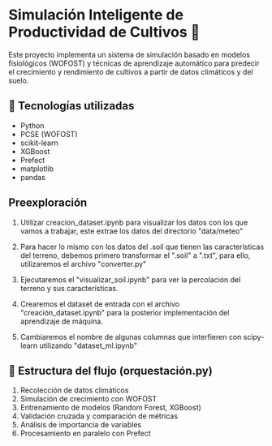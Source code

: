 # Simulación Inteligente de Productividad de Cultivos 🌱

Este proyecto implementa un sistema de simulación basado en modelos fisiológicos (WOFOST) y técnicas de aprendizaje automático para predecir el crecimiento y rendimiento de cultivos a partir de datos climáticos y del suelo.

## 🔧 Tecnologías utilizadas

- Python
- PCSE (WOFOST)
- scikit-learn
- XGBoost
- Prefect
- matplotlib
- pandas

## Preexploración

1. Utilizar creacion_dataset.ipynb para visualizar los datos con los que vamos a trabajar, este extrae los datos del directorio "data/meteo"

2. Para hacer lo mismo con los datos del .soil que tienen las características del terreno, debemos primero transformar el ".soil" a ".txt", para ello, utilizaremos el archivo "converter.py"

3. Ejecutaremos el "visualizar_soil.ipynb" para ver la percolación del terreno y sus características.

4. Crearemos el dataset de entrada con el archivo "creación_dataset.ipynb" para la posterior implementación del aprendizaje de máquina.

5. Cambiaremos el nombre de algunas columnas que interfieren con scipy-learn utilizando "dataset_ml.ipynb"

## 🚀 Estructura del flujo (orquestación.py)

1. Recolección de datos climáticos
2. Simulación de crecimiento con WOFOST
3. Entrenamiento de modelos (Random Forest, XGBoost)
4. Validación cruzada y comparación de métricas
5. Análisis de importancia de variables
6. Procesamiento en paralelo con Prefect 


